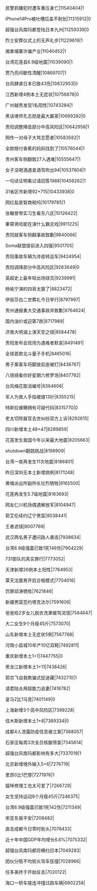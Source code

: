 民警抓嫌犯时遭车重压身亡|11540404|1

iPhone14Pro被吐槽后盖不耐划|11315912|0

超强台风南玛都登陆日本九州|11259339|0

烈士安葬仪式上的无声礼步|11229619|1

揭柬埔寨诈骗产业|11040452|1

台湾花莲县6.9级地震|11039090|1

贾乃亮间歇性清醒|10869707|1

台风肆虐日本已致43伤|10832953|0

江西新增4例本土无症状|10756878|0

广州越秀发现1名阳性|10743284|1

黑话律师孔志勋是最大赢家|10699282|0

贵阳调整降低部分中高风险区|10642958|1

网传一对母子大骂志愿者|10583582|1

全款赔付香蕉的妈妈找到了|10576044|1

贵州客车侧翻致27人遇难|10555647|1

女子没喝酒遇查酒驾吹出94|10537804|1

一句话证明看过请回答1988|10459262|1

31省区市新增92+715|10433938|0

网红盐是智商税吗|10179785|1

张翰曾带实习生看东八区|10126422|

秦霄贤哈妮在演什么霸总戏|9911225|

贵阳就客车侧翻事故致歉|9840066|

Soma联盟提前进入四强|9501705|

贵阳事故车辆为涉疫转运车|9424954|

贵阳调降部分中高风险区|9263649|0

英超史上最年轻出场球员|9239991|

杨祐宁演的四哥太狠了|8823472|

伊丽莎白二世葬礼今日举行|8797997|

贵州通报重大交通事故并致歉|8764624|

国内油价或迎第7跌|8717989|

济南大明湖上演天空之镜|8584478|

贵阳发布会现场为遇难者默哀|8491491|

全球首款北斗量子手机|8465016|

男子乘客车将脚放前座被打|8436767|

八倍镜看你好星期六修罗场|8407782|

台风梅花取消编号|8364606|

军人为救人手指被缝13针|8355215|

特斯拉被曝拥有可疑代码|8315770|0

老太切除器官去世纠纷双方上诉|8292615|

四川新增本土48+47|8289859|

花莲发生我国今年以来最大地震|8205663|

shutdown翻跳挑战|8198909|

台湾一夜再发生11次地震|8186801|

昨日深圳无本土新增病例|8171248|

黄梅派出所副所长壮烈牺牲|8165500|

花莲再发生5.7级地震|8163693|

网友仁川机场偶遇解放军|8104947|

郭艾伦续约辽宁男篮|8038441|

王者滤镜|8007769|

武汉两名男子遭问路人袭击|7938634|

台湾6.9级强震已致1死146伤|7904229|

731部队的真实罪行|7773052|

天津新增26例本土阳性|7764953|

覃天沈嘉男开启合租模式|7704016|

罚罪邱涛牺牲|7621846|

新疆男篮签约塔克法尔|7591606|

爸爸给2岁女儿脱衣洗漱被骂流氓|7584647|

大二女生9个月瘦45斤|7573070|

山东新增本土无症状5例|7567768|

河南小县城10年产10亿双鞋|7492811|

重庆新增本土1+1|7447755|0

黑龙江新增本土1+11|7438426|

郭京飞自我欺骗式捉迷藏|7432710|1

请君陆炎用超能力追妻|7418782|

皇马2比1马竞|7401149|0

上海新增3个高中风险区|7399228|

佳木斯新增本土1+8|7389334|0

成都4人泄露防疫信息被立案|7368057|

石家庄每周3次全员核酸筛查|7345614|

超强台风南玛都影响有多大|7337019|1

北京新增境外输入5+6|7276719|

里昂0比1巴黎|7271976|1

猫咪修理工也太可爱了|7266729|

女生坚持运动9个月瘦45斤|7246375|

台湾6.9级强震已致1死142伤|7211349|

宋亚东报平安|7208482|

直击成都今日零时街头|7078433|

近十年中国GDP年均增长6.6%|7075332|

超强台风南玛都将横扫日本|7049283|

团伙分赃不均街头驾车狂撞|7028966|

任多美终于开始反击|7020122|

海口一轿车接连冲撞过路车辆|6902258|

